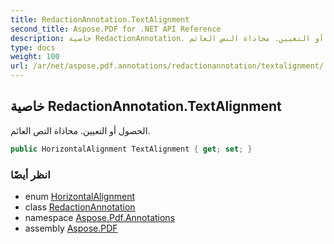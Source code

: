 ```yaml
---
title: RedactionAnnotation.TextAlignment
second_title: Aspose.PDF for .NET API Reference
description: خاصية RedactionAnnotation. الحصول أو التعيين. محاذاة النص العائم
type: docs
weight: 100
url: /ar/net/aspose.pdf.annotations/redactionannotation/textalignment/
---
```

## خاصية RedactionAnnotation.TextAlignment

الحصول أو التعيين. محاذاة النص العائم.

```csharp
public HorizontalAlignment TextAlignment { get; set; }
```

### انظر أيضًا

* enum [HorizontalAlignment](../../../aspose.pdf/horizontalalignment/)
* class [RedactionAnnotation](../)
* namespace [Aspose.Pdf.Annotations](../../../aspose.pdf.annotations/)
* assembly [Aspose.PDF](../../../)